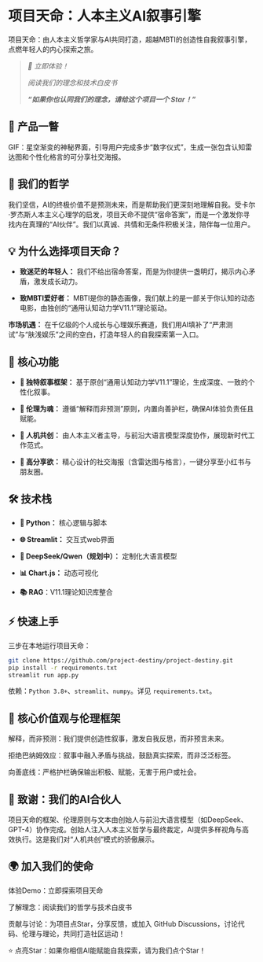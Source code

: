 # 项目天命：人本主义AI叙事引擎

项目天命：由人本主义哲学家与AI共同打造，超越MBTI的创造性自我叙事引擎，点燃年轻人的内心探索之旅。

> _🚀 立即体验！_
>
> _阅读我们的理念和技术白皮书_
>
> _**“如果你也认同我们的理念，请给这个项目一个 Star！”**_


## 📸 产品一瞥

GIF：星空渐变的神秘界面，引导用户完成多步“数字仪式”，生成一张包含认知雷达图和个性化格言的可分享社交海报。


## 🌌 我们的哲学

我们坚信，AI的终极价值不是预测未来，而是帮助我们更深刻地理解自我。受卡尔·罗杰斯人本主义心理学的启发，项目天命不提供“宿命答案”，而是一个激发你寻找内在真理的“AI伙伴”。我们以真诚、共情和无条件积极关注，陪伴每一位用户。


## 💡 为什么选择项目天命？

- **致迷茫的年轻人：** 我们不给出宿命答案，而是为你提供一盏明灯，揭示内心矛盾，激发成长动力。

- **致MBTI爱好者：** MBTI是你的静态画像，我们献上的是一部关于你认知的动态电影，由独创的“通用认知动力学V11.1”理论驱动。

**市场机遇：** 在千亿级的个人成长与心理娱乐赛道，我们用AI填补了“严肃测试”与“肤浅娱乐”之间的空白，打造年轻人的自我探索第一入口。


## 🔑 核心功能

- **🚀 独特叙事框架：** 基于原创“通用认知动力学V11.1”理论，生成深度、一致的个性化叙事。

- **🧠 伦理为魂：** 遵循“解释而非预测”原则，内置向善护栏，确保AI体验负责任且赋能。

- **🤝 人机共创：** 由人本主义者主导，与前沿大语言模型深度协作，展现新时代工作范式。

- **🎨 高分享欲：** 精心设计的社交海报（含雷达图与格言），一键分享至小红书与朋友圈。


## 🛠️ 技术栈

- **🐍 Python：** 核心逻辑与脚本

- **🌐 Streamlit：** 交互式web界面

- **🤖 DeepSeek/Qwen（规划中）：** 定制化大语言模型

- **📊 Chart.js：** 动态可视化

- **📚 RAG**：V11.1理论知识库整合


## ⚡ 快速上手

三步在本地运行项目天命：
```bash
git clone https://github.com/project-destiny/project-destiny.git
pip install -r requirements.txt
streamlit run app.py
```
依赖：```Python 3.8+```、```streamlit```、```numpy```。详见 ```requirements.txt```。

## 🤲 核心价值观与伦理框架

解释，而非预测：我们提供创造性叙事，激发自我反思，而非预言未来。

拒绝巴纳姆效应：叙事中融入矛盾与挑战，鼓励真实探索，而非泛泛标签。

向善底线：严格护栏确保输出积极、赋能，无害于用户或社会。


## 🙏 致谢：我们的AI合伙人

项目天命的框架、伦理原则与文本由创始人与前沿大语言模型（如DeepSeek、GPT-4）协作完成。创始人注入人本主义哲学与最终裁定，AI提供多样视角与高效执行。这是我们对“人机共创”模式的骄傲展示。


## 🌍 加入我们的使命

体验Demo：立即探索项目天命

了解理念：阅读我们的哲学与技术白皮书

贡献与讨论：为项目点Star，分享反馈，或加入 GitHub Discussions，讨论代码、伦理与理论，共同打造社区运动！



⭐ 点亮Star：如果你相信AI能赋能自我探索，请为我们点个Star！
